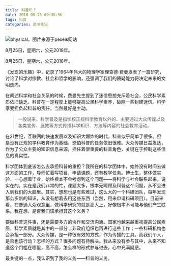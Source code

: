 ```yaml
---
title: 科普吗？
date: 2018-08-26 09:30:56
tags: 科普
categories: 读书笔记
---
```


![physical，图片来源于pexels网站](https://upload-images.jianshu.io/upload_images/3478485-2dae4e412aae35b9.jpeg?imageMogr2/auto-orient/strip%7CimageView2/2/w/1240)

8月25日，星期六，公元2018年。

<!--less-->

8月25日，星期六，公元2018年。

《发现的乐趣》中，记录了1964年伟大的物理学家理查德·费曼发表了一篇研究，讨论了科学对宗教、社会和哲学的影响，还强调了我们的质疑能力将决定未来的文明走向。

在阐述科学和社会关系的时候，费曼先生提到了迷信思想充斥着社会，公民科学素质依旧缺乏。科普在一定程度上能够提高公民科学素养，破除一些封建迷信。科学家要担负起科普的责任，当然最好是主动。

> 一般说来，科学普及是指学校正规科学教育以外的、主要通过大众传媒以及各类宣传、展教等方式传播科学知识、方法等内容的社会教育活动。

在21世纪，互联网的快速发展以及知识大爆炸的时代，科普似乎简单了很多。但是没有正规的学科教育作为基础，恐怕科普的任务依旧很难。大众传媒日益发达，作为了公众主要的知识信息来源，担任着很重要的科普角色，关键在于控制这些信息的真实性。

科学团体到底该怎么去承担科普的重担？我所在的科学团体中，始终没有时间去做这方面的工作，导师忙着写项目，申请课题，还有教学任务。博士生，整体做实验，一心想着毕业，始终根本不会考虑到这个问题——将科学与社会联系起来。说实在的，实在是我们非常的忙，课题太多，根本无暇顾及科普这个问题，从不会进入到我们的大脑里。其实，想想也是有些难过，这么大的一个科研团队，每年发现那么多新的知识，从没有想着去用这些东西（当然，用来申请科研项目）。目前来看，在普通大众观念里，做科学研究的就是高大上，好像根本不可能与他们产生联系。我在想，是否我们该承担其这个义务？

要做科普这件事，还是需要多方的协作和交流沟通。国家也越来越重视提高公民素质，科学素质就是其中的一部分；非政府组织也再进行这些工作；一些科研机构也会承担一部分。大众传媒，是一种很有效的方式，作为传播的工具。而我们个人，是否也该行动？怎样的方式？很多问题有待解决。我从来没有参与其中，从来不知道这个门槛在哪里，高不高，怎么样的形式参与进去，心中充满疑惑。

最关键的一点，我认识到了我的义务——科普的义务。